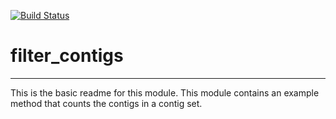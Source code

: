 [![Build Status](https://travis-ci.org/psdehal/filter_contigs.svg?branch=master)](https://travis-ci.org/psdehal/filter_contigs)

# filter_contigs
---

This is the basic readme for this module. This module contains an example method that counts the contigs in a contig set.